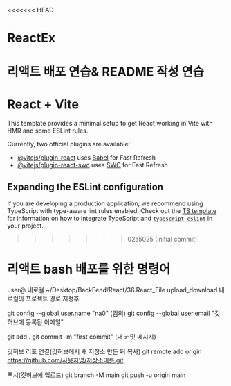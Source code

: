 <<<<<<< HEAD
# ReactEx
리액트 배포 연습& README 작성 연습
=======
# React + Vite

This template provides a minimal setup to get React working in Vite with HMR and some ESLint rules.

Currently, two official plugins are available:

- [@vitejs/plugin-react](https://github.com/vitejs/vite-plugin-react/blob/main/packages/plugin-react) uses [Babel](https://babeljs.io/) for Fast Refresh
- [@vitejs/plugin-react-swc](https://github.com/vitejs/vite-plugin-react/blob/main/packages/plugin-react-swc) uses [SWC](https://swc.rs/) for Fast Refresh

## Expanding the ESLint configuration

If you are developing a production application, we recommend using TypeScript with type-aware lint rules enabled. Check out the [TS template](https://github.com/vitejs/vite/tree/main/packages/create-vite/template-react-ts) for information on how to integrate TypeScript and [`typescript-eslint`](https://typescript-eslint.io) in your project.
>>>>>>> 02a5025 (Initial commit)


# 리액트 bash 배포를 위한 명령어
user@ 내로컬 ~/Desktop/BackEend/React/36.React_File upload_download
내로컬의 프로젝트 경로 지정후

git config --global user.name "na0" (임의)
git config --global user.email "깃허브에 등록된 이메일"


git add .
git commit -m "first commit" (내 커밋 메시지)

깃허브 리포 연결(깃허브에서 새 저장소 만든 뒤 복사)
git remote add origin https://github.com/사용자명/저장소이름.git

푸시(깃허브에 업로드)
git branch -M main
git push -u origin main
